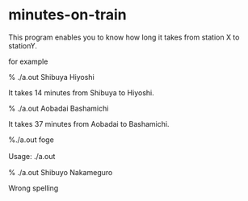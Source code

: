 minutes-on-train
================

This program enables you to know how long it takes from station X to stationY.

for example

% ./a.out Shibuya Hiyoshi

It takes 14 minutes from Shibuya to Hiyoshi.

% ./a.out Aobadai Bashamichi

It takes 37 minutes from Aobadai to Bashamichi.

%./a.out foge

Usage: ./a.out　<start> <goal>

% ./a.out Shibuyo Nakameguro

Wrong spelling

